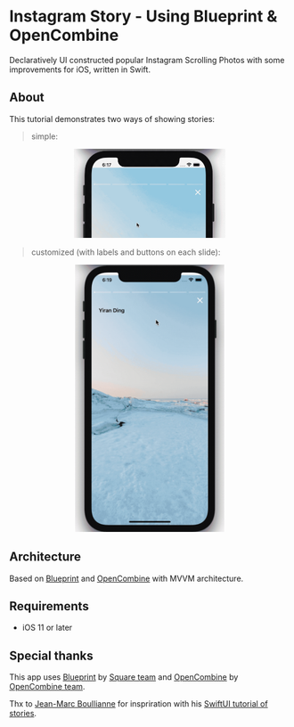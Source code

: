 # Instagram Story - Using Blueprint & OpenCombine

Declaratively UI constructed popular Instagram Scrolling Photos with some improvements for iOS, written in Swift.

## About
This tutorial demonstrates two ways of showing stories:

> simple:
<p align="center">
<img src="images/short_story.gif" alt="Example without labels" height="160">
</p>

> customized (with labels and buttons on each slide):

<p align="center">
<img src="images/long_story.gif" alt="Example with labels" height="480">
</p>

## Architecture

Based on [Blueprint](https://github.com/square/Blueprint) and [OpenCombine](https://github.com/OpenCombine/OpenCombine) with MVVM architecture. 

## Requirements

- iOS 11 or later

## Special thanks

This app uses [Blueprint](https://github.com/square/Blueprint) by [Square team](https://github.com/square) and [OpenCombine](https://github.com/OpenCombine/OpenCombine) by [OpenCombine team](https://github.com/OpenCombine).

Thx to [Jean-Marc Boullianne](https://github.com/jboullianne) for inspriration with his [SwiftUI tutorial of stories](https://github.com/jboullianne/InstagramStoryTutorial-SwiftUI).
